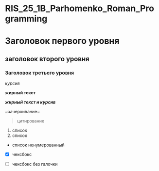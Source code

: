 # RIS_25_1B_Parhomenko_Roman_Programming
# Заголовок первого уровня
## заголовок второго уровня
### Заголовок третьего уровня

*курсив*

**жирный текст**

***жирный текст и курсив***

~зачеркивание~

> цитирование

1. список
2. список

* список ненумерованный

- [x] чексбокс

- [ ] чексбокс без галочки
